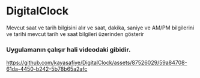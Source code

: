 # DigitalClock
Mevcut saat ve tarih bilgisini alır ve saat, dakika, saniye ve AM/PM bilgilerini ve tarihi mevcut tarih ve saat bilgileri üzerinden gösterir

### Uygulamanın çalışır hali videodaki gibidir.

https://github.com/kayasafiye/DigitalClock/assets/87526029/59a84708-61da-4450-b242-5b78b65a2afc

